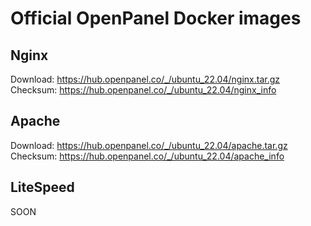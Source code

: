 # Official OpenPanel Docker images

## Nginx

Download: https://hub.openpanel.co/_/ubuntu_22.04/nginx.tar.gz
Checksum: https://hub.openpanel.co/_/ubuntu_22.04/nginx_info

## Apache

Download: https://hub.openpanel.co/_/ubuntu_22.04/apache.tar.gz
Checksum: https://hub.openpanel.co/_/ubuntu_22.04/apache_info

## LiteSpeed

SOON
